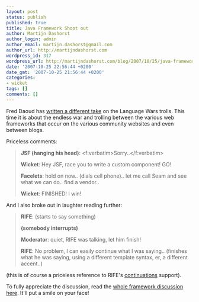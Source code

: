```yaml
---
layout: post
status: publish
published: true
title: Java Framework Shoot out
author: Martijn Dashorst
author_login: admin
author_email: martijn.dashorst@gmail.com
author_url: http://martijndashorst.com
wordpress_id: 317
wordpress_url: http://martijndashorst.com/blog/2007/10/25/java-framework-shoot-out/
date: '2007-10-25 22:56:44 +0200'
date_gmt: '2007-10-25 21:56:44 +0200'
categories:
- wicket
tags: []
comments: []
---
```

<p>Fred Daoud has <a href="http://www.jroller.com/javelotinfo/entry/trolling_with_java_web_frameworks" title="Fred Daoud's Weblog : Weblog">written a different take</a> on the Language Wars trolls. This time it is about the endless war and trolling between the various web frameworks that occur on the various community websites and even between blogs.</p>
<p>Priceless comments:</p>
<blockquote><p>
	<strong>JSF (hanging his head)</strong>: &lt;f:verbatim&gt;Sorry..&lt;/f:verbatim&gt;</p>
<p>	<strong>Wicket</strong>: Hey JSF, race you to write a custom component! GO!</p>
<p>	<strong>Facelets</strong>: hold on now.. (dials cell phone).. let me call Seam and see what we can do.. find a vendor..</p>
<p>	<strong>Wicket</strong>: FINISHED! I win!
</p></blockquote>
<p>And I also broke out in laughter reading further:</p>
<blockquote><p>
<strong>RIFE</strong>: (starts to say something)</p>
<p><strong>(somebody interrupts)</strong></p>
<p><strong>Moderator</strong>: quiet, RIFE was talking, let him finish!</p>
<p><strong>RIFE</strong>: No problem, I can easily continue what I was saying.. (finishes what he was saying, using a different template syntax, er, a different accent..)
</p></blockquote>
<p>(this is of course a priceless reference to RIFE's <a href="http://en.wikipedia.org/wiki/Continuation" title="Continuation - Wikipedia, the free encyclopedia">continuations</a> support).</p>
<p>To fully appreciate the discussion, read the <a href="http://www.jroller.com/javelotinfo/entry/trolling_with_java_web_frameworks" title="Fred Daoud's Weblog : Weblog">whole framework discussion here</a>. It'll put a smile on your face!</p>
